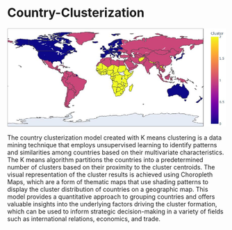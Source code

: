# Country-Clusterization

![alt text](https://github.com/armanurazov/Country-Clusterization/blob/main/images/logo.JPG)

The country clusterization model created with K means clustering is a data mining technique that employs unsupervised learning to identify patterns and similarities among countries based on their multivariate characteristics. The K means algorithm partitions the countries into a predetermined number of clusters based on their proximity to the cluster centroids. The visual representation of the cluster results is achieved using Choropleth Maps, which are a form of thematic maps that use shading patterns to display the cluster distribution of countries on a geographic map. This model provides a quantitative approach to grouping countries and offers valuable insights into the underlying factors driving the cluster formation, which can be used to inform strategic decision-making in a variety of fields such as international relations, economics, and trade.
